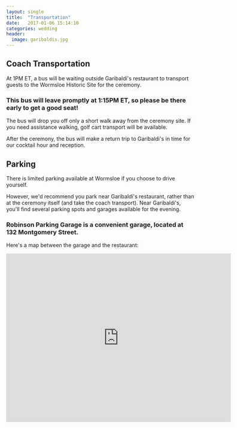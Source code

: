 ```yaml
---
layout: single
title:  "Transportation"
date:   2017-01-06 15:14:10
categories: wedding
header:
  image: garibaldis.jpg
---
```


## Coach Transportation

At 1PM ET, a bus will be waiting outside Garibaldi's restaurant to transport guests to the Wormsloe Historic Site for the ceremony.

### This bus will leave promptly at 1:15PM ET, so please be there early to get a good seat!

<p>
The bus will drop you off only a short walk away from the ceremony site. If you need assistance walking, golf cart transport will be available.
</p>
After the ceremony, the bus will make a return trip to Garibaldi's in time for our cocktail hour and reception.

## Parking

There is limited parking available at Wormsloe if you choose to drive yourself.

However, we'd recommend you park near Garibaldi's restaurant, rather than at the ceremony itself (and take the coach transport). Near Garibaldi's, you'll find several parking spots and garages available for the evening.

### Robinson Parking Garage is a convenient garage, located at 132 Montgomery Street.

Here's a map between the garage and the restaurant:

<iframe src="https://www.google.com/maps/embed?pb=!1m28!1m12!1m3!1d3380.6072628477227!2d-81.0980084495452!3d32.079869576418524!2m3!1f0!2f0!3f0!3m2!1i1024!2i768!4f13.1!4m13!3e6!4m5!1s0x88fb9e67a2841a97%3A0x3a25df4634dd675f!2sRobinson+Parking+Garage%2C+Montgomery+Street%2C+Savannah%2C+GA!3m2!1d32.0789543!2d-81.096147!4m5!1s0x88fb9e67173b24c9%3A0x465d3cf36e9de1ff!2sGaribaldi+Cafe%2C+West+Congress+Street%2C+Savannah%2C+GA!3m2!1d32.080559799999996!2d-81.0956068!5e0!3m2!1sen!2sus!4v1487435700362" width="600" height="450" frameborder="0" style="border:0" allowfullscreen></iframe>
